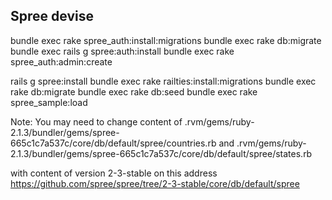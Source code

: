
Spree devise
--------
bundle exec rake spree_auth:install:migrations
bundle exec rake db:migrate
bundle exec rails g spree:auth:install
bundle exec rake spree_auth:admin:create

rails g spree:install
bundle exec rake railties:install:migrations
bundle exec rake db:migrate
bundle exec rake db:seed
bundle exec rake spree_sample:load

Note:
You may need to change content of
 .rvm/gems/ruby-2.1.3/bundler/gems/spree-665c1c7a537c/core/db/default/spree/countries.rb
 and
 .rvm/gems/ruby-2.1.3/bundler/gems/spree-665c1c7a537c/core/db/default/spree/states.rb

 with content of version 2-3-stable on this address
 https://github.com/spree/spree/tree/2-3-stable/core/db/default/spree